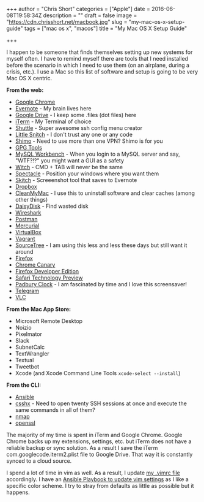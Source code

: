 +++
author = "Chris Short"
categories = ["Apple"]
date = 2016-06-08T19:58:34Z
description = ""
draft = false
image = "https://cdn.chrisshort.net/macbook.jpg"
slug = "my-mac-os-x-setup-guide"
tags = ["mac os x", "macos"]
title = "My Mac OS X Setup Guide"

+++

I happen to be someone that finds themselves setting up new systems for myself often. I have to remind myself there are tools that I need installed before the scenario in which I need to use them (on an airplane, during a crisis, etc.). I use a Mac so this list of software and setup is going to be very Mac OS X centric.

<script async src="//pagead2.googlesyndication.com/pagead/js/adsbygoogle.js"></script>
<!-- chrisshort.net Responsive -->
<ins class="adsbygoogle"
     style="display:block"
     data-ad-client="ca-pub-8972983586873269"
     data-ad-slot="1297095894"
     data-ad-format="auto"></ins>
<script>
   (adsbygoogle = window.adsbygoogle || []).push({});
</script>

**From the web:**

* [Google Chrome](https://www.google.com/chrome/browser/desktop/)
* [Evernote](https://evernote.com/) - My brain lives here
* [Google Drive](https://www.google.com/drive/download/) - I keep some .files (dot files) here
* [iTerm](https://www.iterm2.com/) - My Terminal of choice
* [Shuttle](http://fitztrev.github.io/shuttle/) - Super awesome ssh config menu creator
* [Little Snitch](https://www.obdev.at/products/littlesnitch/download.html) - I don't trust any one or any code
* [Shimo](https://www.feingeist.io/shimo/) - Need to use more than one VPN? Shimo is for you
* [GPG Tools](https://gpgtools.org/)
* [MySQL Workbench](http://dev.mysql.com/downloads/workbench/) - When you login to a MySQL server and say, "WTF?!?" you might want a GUI as a safety
* [Witch](http://manytricks.com/witch/) - CMD + TAB will never be the same
* [Spectacle](https://www.spectacleapp.com/) - Position your windows where you want them
* [Skitch](https://evernote.com/skitch/) - Screeenshot tool that saves to Evernote
* [Dropbox](https://www.dropbox.com/)
* [CleanMyMac](http://macpaw.com/cleanmymac) - I use this to uninstall software and clear caches (among other things)
* [DaisyDisk](https://daisydiskapp.com/) - Find wasted disk
* [Wireshark](https://www.wireshark.org/)
* [Postman](https://www.getpostman.com/)
* [Mercurial](https://www.mercurial-scm.org/)
* [VirtualBox](https://www.virtualbox.org/wiki/Downloads)
* [Vagrant](https://www.vagrantup.com/downloads.html)
* [SourceTree](https://www.sourcetreeapp.com/) - I am using this less and less these days but still want it around
* [Firefox](https://www.mozilla.org/en-US/firefox/new/)
* [Chrome Canary](https://www.google.com/chrome/browser/canary.html)
* [Firefox Developer Edition](https://www.mozilla.org/en-US/firefox/developer/)
* [Safari Technology Preview](https://developer.apple.com/safari/download/)
* [Padbury Clock](http://padbury.me/clock/) - I am fascinated by time and I love this screensaver!
* [Telegram](https://desktop.telegram.org/)
* [VLC](http://www.videolan.org/)

<script async src="//pagead2.googlesyndication.com/pagead/js/adsbygoogle.js"></script>
<!-- chrisshort.net Responsive -->
<ins class="adsbygoogle"
     style="display:block"
     data-ad-client="ca-pub-8972983586873269"
     data-ad-slot="1297095894"
     data-ad-format="auto"></ins>
<script>
   (adsbygoogle = window.adsbygoogle || []).push({});
</script>

**From the Mac App Store:**

* Microsoft Remote Desktop
* Noizio
* Pixelmator
* Slack
* SubnetCalc
* TextWrangler
* Textual
* Tweetbot
* Xcode (and Xcode Command Line Tools `xcode-select --install`)

**From the CLI:**

* [Ansible](http://docs.ansible.com/ansible/intro_installation.html#latest-releases-via-pip)
* [csshx](https://github.com/brockgr/csshx) - Need to open twenty SSH sessions at once and execute the same commands in all of them?
* [nmap](https://nmap.org/book/install.html#inst-svn)
* [openssl](https://www.openssl.org/source/)

The majority of my time is spent in iTerm and Google Chrome. Google Chrome backs up my extensions, settings, etc. but iTerm does not have a reliable backup or sync solution. As a result I save the iTerm com.googlecode.iterm2.plist file to Google Drive. That way it is constantly synced to a cloud source.

I spend a lot of time in vim as well. As a result, I update [my .vimrc file](https://github.com/chris-short/.files/blob/master/.vimrc) accordingly. I have an [Ansible Playbook to update vim settings](https://github.com/chris-short/.files/blob/master/vimrc_playbook) as I like a specific color scheme. I try to stray from defaults as little as possible but it happens.